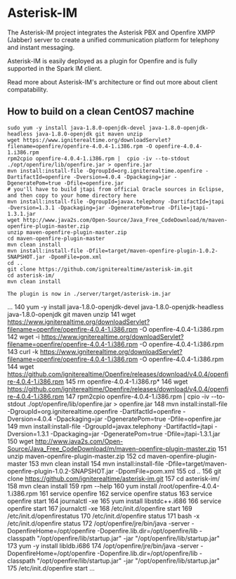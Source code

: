 # Asterisk-IM

The Asterisk-IM project integrates the Asterisk PBX and Openfire XMPP (Jabber) server to create a unified communication platform for telephony and instant messaging.

Asterisk-IM is easily deployed as a plugin for Openfire and is fully supported in the Spark IM client. 

Read more about Asterisk-IM's architecture or find out more about client compatability.


## How to build on a clean CentOS7 machine

```
sudo yum -y install java-1.8.0-openjdk-devel java-1.8.0-openjdk-headless java-1.8.0-openjdk git maven unzip
wget https://www.igniterealtime.org/downloadServlet?filename=openfire/openfire-4.0.4-1.i386.rpm -O openfire-4.0.4-1.i386.rpm
rpm2cpio openfire-4.0.4-1.i386.rpm |  cpio -iv --to-stdout ./opt/openfire/lib/openfire.jar > openfire.jar
mvn install:install-file -DgroupId=org.igniterealtime.openfire -DartifactId=openfire -Dversion=4.0.4 -Dpackaging=jar -DgeneratePom=true -Dfile=openfire.jar
# you'll have to build jtapi from official Oracle sources in Eclipse, and then copy to your home directory here
mvn install:install-file -DgroupId=javax.telephony -DartifactId=jtapi -Dversion=1.3.1 -Dpackaging=jar -DgeneratePom=true -Dfile=jtapi-1.3.1.jar
wget http://www.java2s.com/Open-Source/Java_Free_CodeDownload/m/maven-openfire-plugin-master.zip
unzip maven-openfire-plugin-master.zip
cd maven-openfire-plugin-master
mvn clean install
mvn install:install-file -Dfile=target/maven-openfire-plugin-1.0.2-SNAPSHOT.jar -DpomFile=pom.xml
cd ..
git clone https://github.com/igniterealtime/asterisk-im.git
cd asterisk-im/
mvn clean install

The plugin is now in ./server/target/asterisk-im.jar
```

...
 140  yum -y install java-1.8.0-openjdk-devel java-1.8.0-openjdk-headless java-1.8.0-openjdk git maven unzip
  141  wget https://www.igniterealtime.org/downloadServlet?filename=openfire/openfire-4.0.4-1.i386.rpm -O openfire-4.0.4-1.i386.rpm
  142  wget -i https://www.igniterealtime.org/downloadServlet?filename=openfire/openfire-4.0.4-1.i386.rpm -O openfire-4.0.4-1.i386.rpm
  143  curl -k  https://www.igniterealtime.org/downloadServlet?filename=openfire/openfire-4.0.4-1.i386.rpm -O openfire-4.0.4-1.i386.rpm
  144  wget https://github.com/igniterealtime/Openfire/releases/download/v4.0.4/openfire-4.0.4-1.i386.rpm
  145  rm openfire-4.0.4-1.i386.rp*
  146  wget https://github.com/igniterealtime/Openfire/releases/download/v4.0.4/openfire-4.0.4-1.i386.rpm
  147  rpm2cpio openfire-4.0.4-1.i386.rpm |  cpio -iv --to-stdout ./opt/openfire/lib/openfire.jar > openfire.jar
  148  mvn install:install-file -DgroupId=org.igniterealtime.openfire -DartifactId=openfire -Dversion=4.0.4 -Dpackaging=jar -DgeneratePom=true -Dfile=openfire.jar
  149  mvn install:install-file -DgroupId=javax.telephony -DartifactId=jtapi -Dversion=1.3.1 -Dpackaging=jar -DgeneratePom=true -Dfile=jtapi-1.3.1.jar
  150  wget http://www.java2s.com/Open-Source/Java_Free_CodeDownload/m/maven-openfire-plugin-master.zip
  151  unzip maven-openfire-plugin-master.zip
  152  cd maven-openfire-plugin-master
  153  mvn clean install
  154  mvn install:install-file -Dfile=target/maven-openfire-plugin-1.0.2-SNAPSHOT.jar -DpomFile=pom.xml
  155  cd ..
  156  git clone https://github.com/igniterealtime/asterisk-im.git
  157  cd asterisk-im/
  158  mvn clean install
  159  rpm --help
  160  yum install /root/openfire-4.0.4-1.i386.rpm
  161  service openfire
  162  service openfire status
  163  service openfire start
  164  journalctl -xe
  165  yum install libstdc++.i686
  166  service openfire start
  167  journalctl -xe
  168  /etc/init.d/openfire start
  169  /etc/init.d/openfirestatus
  170  /etc/init.d/openfire status
  171  bash -x /etc/init.d/openfire status
  172  /opt/openfire/jre/bin/java -server  -DopenfireHome=/opt/openfire -Dopenfire.lib.dir=/opt/openfire/lib -classpath "/opt/openfire/lib/startup.jar" -jar "/opt/openfire/lib/startup.jar"
  173  yum -y install libldb.i686
  174  /opt/openfire/jre/bin/java -server  -DopenfireHome=/opt/openfire -Dopenfire.lib.dir=/opt/openfire/lib -classpath "/opt/openfire/lib/startup.jar" -jar "/opt/openfire/lib/startup.jar"
  175  /etc/init.d/openfire start
...
